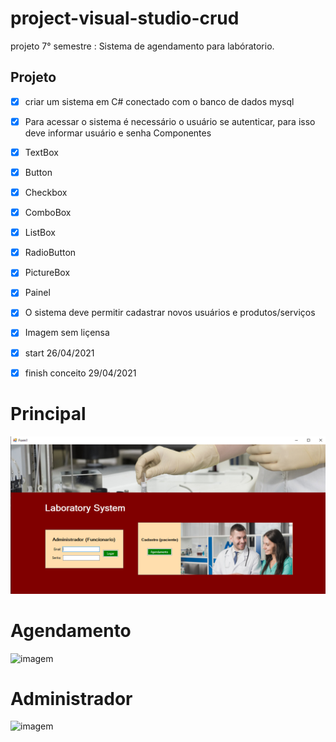 # project-visual-studio-crud
 projeto 7° semestre : Sistema  de agendamento para labóratorio.

## Projeto
- [X] criar um sistema em C# conectado com o banco de dados mysql
- [X] Para acessar o sistema é necessário o usuário se autenticar, para isso deve informar usuário e senha
 Componentes
 - [x] TextBox
 - [x] Button
 - [x] Checkbox
 - [x] ComboBox
 - [x] ListBox
 - [x] RadioButton
 - [x] PictureBox
 - [x] Painel
- [x] O sistema deve permitir cadastrar novos usuários e produtos/serviços
- [x] Imagem sem liçensa
- [x] start 26/04/2021
- [x]  finish conceito 29/04/2021



# Principal

![imagem](https://github.com/leandroluizpereira/project-visual-studio-crud/blob/main/principal.png)

# Agendamento

![imagem]()

# Administrador

![imagem]()
